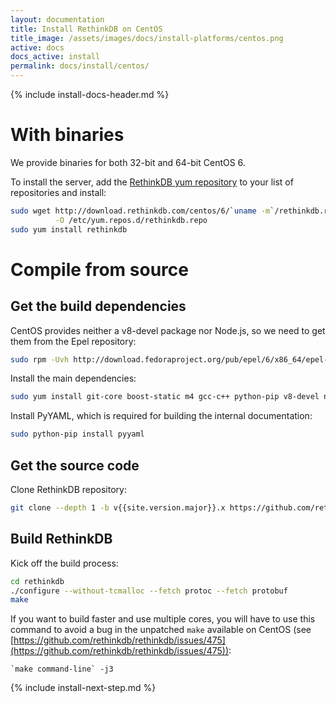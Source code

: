 ```yaml
---
layout: documentation
title: Install RethinkDB on CentOS
title_image: /assets/images/docs/install-platforms/centos.png
active: docs
docs_active: install
permalink: docs/install/centos/
---
```

{% include install-docs-header.md %}

# With binaries #

We provide binaries for both 32-bit and 64-bit CentOS 6.

To install the server, add the [RethinkDB yum repository](http://download.rethinkdb.com/centos) to your list of repositories and install:

```bash
sudo wget http://download.rethinkdb.com/centos/6/`uname -m`/rethinkdb.repo \
          -O /etc/yum.repos.d/rethinkdb.repo
sudo yum install rethinkdb
```
# Compile from source #

## Get the build dependencies ##
CentOS provides neither a v8-devel package nor Node.js, so we need to get them
from the Epel repository:

```bash
sudo rpm -Uvh http://download.fedoraproject.org/pub/epel/6/x86_64/epel-release-6-8.noarch.rpm
```

Install the main dependencies:

```bash
sudo yum install git-core boost-static m4 gcc-c++ python-pip v8-devel nodejs npm
```

Install PyYAML, which is required for building the internal documentation:

```bash
sudo python-pip install pyyaml
```

## Get the source code ##
Clone RethinkDB repository:

```bash
git clone --depth 1 -b v{{site.version.major}}.x https://github.com/rethinkdb/rethinkdb.git
```

## Build RethinkDB ##

Kick off the build process:

```bash
cd rethinkdb
./configure --without-tcmalloc --fetch protoc --fetch protobuf
make
```

If you want to build faster and use multiple cores, you will have to use
this command to avoid a bug in the unpatched `make` available on CentOS (see
[https://github.com/rethinkdb/rethinkdb/issues/475](https://github.com/rethinkdb/rethinkdb/issues/475)):

```
`make command-line` -j3
```

{% include install-next-step.md %}
